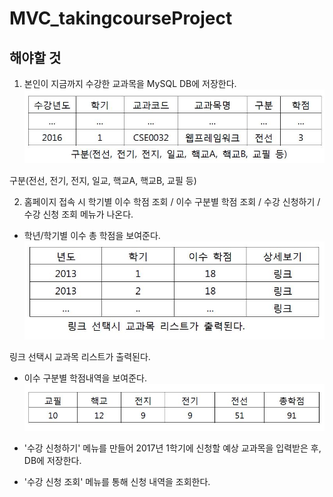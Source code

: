 MVC_takingcourseProject
===============

## 해야할 것

1) 본인이 지금까지 수강한 교과목을 MySQL DB에 저장한다.
![Image](https://github.com/hyeonyoung92/MVC_takingcourseProject/blob/master/image/hw1.JPG)

구분(전선, 전기, 전지, 일교, 핵교A, 핵교B, 교필 등)


2) 홈페이지 접속 시 학기별 이수 학점 조회 / 이수 구분별 학점 조회 / 수강 신청하기 / 수강 신청 조회 메뉴가 나온다.
* 학년/학기별 이수 총 학점을 보여준다.
![Image](https://github.com/hyeonyoung92/MVC_takingcourseProject/blob/master/image/hw2.JPG)

링크 선택시 교과목 리스트가 출력된다.

* 이수 구분별 학점내역을 보여준다.
![Image](https://github.com/hyeonyoung92/MVC_takingcourseProject/blob/master/image/hw3.JPG)

* '수강 신청하기' 메뉴를 만들어 2017년 1학기에 신청할 예상 교과목을 입력받은 후, DB에 저장한다.
* '수강 신청 조회' 메뉴를 통해 신청 내역을 조회한다.
